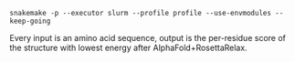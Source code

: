 ```
snakemake -p --executor slurm --profile profile --use-envmodules --keep-going
```

Every input is an amino acid sequence, output is the per-residue score of the structure with lowest energy after AlphaFold+RosettaRelax.
